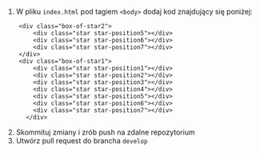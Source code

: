 1. W pliku `index.html` pod tagiem `<body>` dodaj kod znajdujący się poniżej:
```
    <div class="box-of-star2">
        <div class="star star-position5"></div>
        <div class="star star-position6"></div>
        <div class="star star-position7"></div>
    </div>
    <div class="box-of-star1">
        <div class="star star-position1"></div>
        <div class="star star-position2"></div>
        <div class="star star-position3"></div>
        <div class="star star-position4"></div>
        <div class="star star-position5"></div>
        <div class="star star-position6"></div>
        <div class="star star-position7"></div>
      </div>
```

2. Skommituj zmiany i zrób push na zdalne repozytorium
3. Utwórz pull request do brancha `develop`

